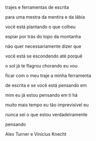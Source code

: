trajes e ferramentas de escrita

para uma mestra da mentira e da lábia

você está plantando o que colheu

espiar por trás do topo da montanha

não quer necessariamente dizer que

você está se escondendo até porquê

o sol já te flagrou chorando eu vou

ficar com o meu traje a minha ferramenta

de escrita e se você está pensando em

mim eu já estou pensando em ti há

muito mais tempo eu tão imprevisível eu

nunca sei o que estou verdadeiramente

pensando

Alex Turner e Vinícius Knecht
